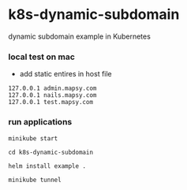 # k8s-dynamic-subdomain

dynamic subdomain example in Kubernetes

### local test on mac

- add static entires in host file

```
127.0.0.1 admin.mapsy.com
127.0.0.1 nails.mapsy.com
127.0.0.1 test.mapsy.com
```

### run applications

```
minikube start

cd k8s-dynamic-subdomain

helm install example .

minikube tunnel
```

